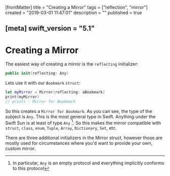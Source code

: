 [frontMatter]
title = "Creating a Mirror"
tags = ["reflection", "mirror"]
created = "2019-03-01 11:47:01"
description = ""
published = true

[meta]
swift_version = "5.1"
---

# Creating a Mirror

The easiest way of creating a mirror is the `reflecting` initializer:

``` Swift
public init(reflecting: Any)
```

Lets use it with our `Bookmark` `struct`:

``` Swift
let myMirror = Mirror(reflecting: aBookmark)
print(myMirror)
// prints : Mirror for Bookmark
```

So this creates a `Mirror for Bookmark`. As you can see, the type of the
subject is `Any`. This is the most general type in Swift. Anything under
the Swift Sun is at least of type `Any` [^1]. So this makes the mirror
compatible with `struct`, `class`, `enum`, `Tuple`, `Array`,
`Dictionary`, `Set`, etc.

There are three additional initializers in the Mirror struct, however
those are mostly used for circumstances where you\'d want to provide
your own, custom mirror.

[^1]: In particular, `Any` is an empty protocol and everything implicitly conforms to this protocol
